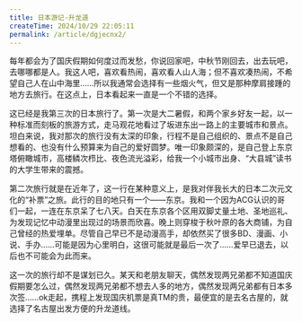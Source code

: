 ```yaml
---
title: 日本游记-升龙道
createTime: 2024/10/29 22:05:11
permalink: /article/dgjecnx2/
---
```


每年都会为了国庆假期如何度过而发愁，你说回家吧，中秋节刚回去，出去玩吧，去哪哪都是人。我这人吧，喜欢看热闹，喜欢看人山人海；但不喜欢凑热闹，不希望自己人在山中海里……所以我通常会选择有一些烟火气，但又是那种摩肩接踵的地方去旅行。在这点上，日本看起来一直是一个不错的选择。

这已经是我第三次的日本旅行了。第一次是大二暑假，和两个家乡好友一起，以一种标准而刻板的旅游方式，走马观花地看过了坂进东出一路上的主要城市和景点。坦白来说，我对那次的旅行没有太深的印象，行程不是自己组织的、景点不是自己想看的、也没有什么预算来为自己的爱好圆梦。唯一印象颇深的，是自己登上东京塔俯瞰城市，高楼鳞次栉比、夜色流光溢彩，给我一个小城市出身、“大县城”读书的大学生带来的震撼。

第二次旅行就是在近年了，这一行在某种意义上，是我对伴我长大的日本二次元文化的“补票”之旅。此行的目的地只有一个——东京。我和一个因为ACG认识的哥们一起，一连在东京呆了七八天。白天在东京各个区用双脚丈量土地、圣地巡礼、为发现记忆中动漫里出现过的场景而欣喜。晚上则穿梭于秋叶原的各大商铺，为自己曾经的热爱埋单。尽管自己早已不是动漫高手，却依然买了很多BD、漫画、小说、手办……可能是因为心里明白，这很可能就是最后一次了……爱早已退去，以后也不可能会为此而来。

这一次的旅行却不是谋划已久。某天和老朋友聊天，偶然发现两兄弟都不知道国庆假期要怎么过，偶然发现两兄弟都不想去人多的地方，偶然发现两兄弟都有日本多次签……ok走起，携程上发现国庆机票是真TM的贵，最便宜的是去名古屋的，就选择了名古屋出发方便的升龙道线。
